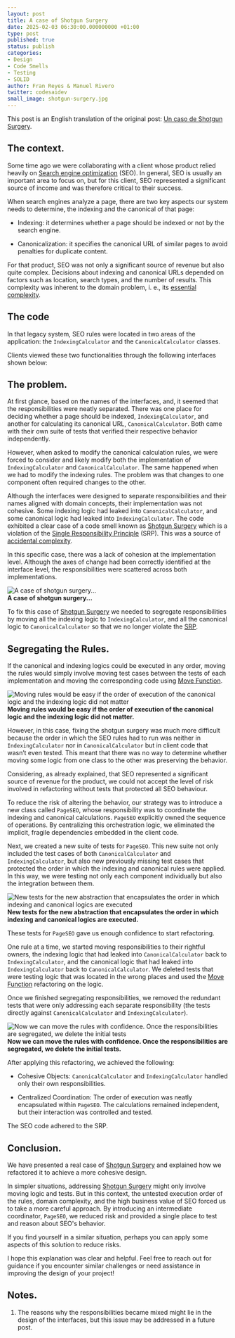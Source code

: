 ```yaml
---
layout: post
title: A case of Shotgun Surgery
date: 2025-02-03 06:30:00.000000000 +01:00
type: post
published: true
status: publish
categories:
- Design 
- Code Smells 
- Testing
- SOLID 
author: Fran Reyes & Manuel Rivero
twitter: codesaidev 
small_image: shotgun-surgery.jpg
---
```


This post is an English translation of the original post: [Un caso de Shotgun Surgery](https://codesai.com/posts/2022/09/un-caso-de-shotgun-surgery).

## The context.

Some time ago we were collaborating with a client whose product relied heavily on [Search engine optimization](https://en.wikipedia.org/wiki/Search_engine_optimization) (SEO). In general, SEO is usually an important area to focus on, but for this client, SEO represented a significant source of income and was therefore critical to their success.

When search engines analyze a page, there are two key aspects our system needs to determine, the indexing and the canonical of that page:

- Indexing: it determines whether a page should be indexed or not by the search engine.

- Canonicalization: it specifies the canonical URL of similar pages to avoid penalties for duplicate content.

For that product, SEO was not only a significant source of revenue but also quite complex. Decisions about indexing and canonical URLs depended on factors such as location, search types, and the number of results. This complexity was inherent to the domain problem, i. e., its [essential complexity](https://dzone.com/articles/essential-and-accidental).


## The code

In that legacy system, SEO rules were located in two areas of the application: the `IndexingCalculator` and the `CanonicalCalculator` classes.

Clients viewed these two functionalities through the following interfaces shown below:

<script src="https://gist.github.com/trikitrok/722a14c04fb791df2428f922b6d3144b.js"></script>

## The problem.

At first glance, based on the names of the interfaces, and, it seemed that the responsibilities were neatly separated. There was one place for deciding whether a page should be indexed, `IndexingCalculator`, and another for calculating its canonical URL, `CanonicalCalculator`. Both came with their own suite of tests that verified their respective behavior independently.

However, when asked to modify the canonical calculation rules, we were forced to consider and likely modify both the implementation of `IndexingCalculator` and `CanonicalCalculator`. The same happened when we had to modify the indexing rules. The problem was that changes to one component often required changes to the other. 

Although the interfaces were designed to separate responsibilities and their names aligned with domain concepts, their implementation was not cohesive. Some indexing logic had leaked into `CanonicalCalculator`, and some canonical logic had leaked into `IndexingCalculator`. The code exhibited a clear case of a code smell known as [Shotgun Surgery](https://dzone.com/articles/code-smell-shot-surgery) which is a violation of the [Single Responsibility Principle](https://www.thebigbranchtheory.dev/post/single-responsablity/) (SRP). This was a source of [accidental complexity](https://wiki.c2.com/?AccidentalComplexity).

In this specific case, there was a lack of cohesion at the implementation level. Although the axes of change had been correctly identified at the interface level, the responsibilities were scattered across both implementations.

<figure style="margin:auto; width: 100%">
<img src="/assets/posts/2022-09-12-un-caso-de-shotgun-surgery/slice1_en.png" alt="A case of shotgun surgery..." />
<figcaption><strong>A case of shotgun surgery...</strong></figcaption>
</figure>

To fix this case of [Shotgun Surgery](https://dzone.com/articles/code-smell-shot-surgery) we needed to segregate responsibilities by moving all the indexing logic to `IndexingCalculator`, and all the canonical logic to `CanonicalCalculator` so that we no longer violate the [SRP](https://www.thebigbranchtheory.dev/post/single-responsablity/). 


## Segregating the Rules.


If the canonical and indexing logics could be executed in any order, moving the rules would simply involve moving test cases between the tests of each implementation and moving the corresponding code using [Move Function](https://refactoring.com/catalog/moveFunction.html).


<figure style="margin:auto; width: 100%">
<img src="/assets/posts/2022-09-12-un-caso-de-shotgun-surgery/slice2.png" alt="Moving rules would be easy if the order of execution of the canonical logic and the indexing logic did not matter" />
<figcaption><strong>Moving rules would be easy if the order of execution of the canonical logic and the indexing logic did not matter.</strong></figcaption>
</figure>

However, in this case, fixing the shotgun surgery was much more difficult because the order in which the SEO rules had to run was neither in `IndexingCalculator` nor in `CanonicalCalculator` but in client code that wasn’t even tested. This meant that there was no way to determine whether moving some logic from one class to the other was preserving the behavior.

Considering, as already explained, that SEO represented a significant source of revenue for the product, we could not accept the level of risk involved in refactoring without tests that protected all SEO behaviour.


To reduce the risk of altering the behavior, our strategy was to introduce a new class called `PageSEO`, whose responsibility was to coordinate the indexing and canonical calculations. `PageSEO` explicitly owned the sequence of operations. By centralizing this orchestration logic, we eliminated the implicit, fragile dependencies embedded in the client code.


<script src="https://gist.github.com/trikitrok/f84b053b7871d0f9e222500171859a41.js"></script>

Next, we created a new suite of tests for `PageSEO`. This new suite not only included the test cases of both `CanonicalCalculator` and `IndexingCalculator`, but also new previously missing test cases that protected the order in which the indexing and canonical rules were applied. In this way, we were testing not only each component individually but also the integration between them. 

<figure style="margin:auto; width: 100%">
<img src="/assets/posts/2022-09-12-un-caso-de-shotgun-surgery/slice3.png" alt="New tests for the new abstraction that encapsulates the order in which indexing and canonical logics are executed" />
<figcaption><strong>New tests for the new abstraction that encapsulates the order in which indexing and canonical logics are executed.</strong></figcaption>
</figure>

These tests for `PageSEO` gave us enough confidence to start refactoring. 

One rule at a time, we started moving responsibilities to their rightful owners, the indexing logic that had leaked into `CanonicalCalculator` back to `IndexingCalculator`, and the canonical logic that had leaked into `IndexingCalculator` back to `CanonicalCalculator`. We deleted tests that were testing logic that was located in the wrong places and used the [Move Function](https://refactoring.com/catalog/moveFunction.html) refactoring on the logic.

Once we finished segregating responsibilities, we removed the redundant tests that were only addressing each separate responsibility (the tests directly against `CanonicalCalculator` and `IndexingCalculator`).


<figure style="margin:auto; width: 100%">
<img src="/assets/posts/2022-09-12-un-caso-de-shotgun-surgery/slice4.png" alt="Now we can move the rules with confidence. Once the responsibilities are segregated, we delete the initial tests" />
<figcaption><strong>Now we can move the rules with confidence. Once the responsibilities are segregated, we delete the initial tests.</strong></figcaption>
</figure>

After applying this refactoring, we achieved the following:

* Cohesive Objects: `CanonicalCalculator` and `IndexingCalculator` handled only their own responsibilities.

* Centralized Coordination: The order of execution was neatly encapsulated within `PageSEO`. The calculations remained independent, but their interaction was controlled and tested.

The SEO code adhered to the SRP. 

## Conclusion.

We have presented a real case of [Shotgun Surgery](https://dzone.com/articles/code-smell-shot-surgery) and explained how we refactored it to achieve a more cohesive design.

In simpler situations, addressing [Shotgun Surgery](https://dzone.com/articles/code-smell-shot-surgery) might only involve moving logic and tests. But in this context, the untested execution order of the rules, domain complexity, and the high business value of SEO forced us to take a more careful approach. By introducing an intermediate coordinator, `PageSEO`, we reduced risk and provided a single place to test and reason about SEO's behavior.

If you find yourself in a similar situation, perhaps you can apply some aspects of this solution to reduce risks.

I hope this explanation was clear and helpful. Feel free to reach out for guidance if you encounter similar challenges or need assistance in improving the design of your project!

## Notes.

1) The reasons why the responsibilities became mixed might lie in the design of the interfaces, but this issue may be addressed in a future post.



